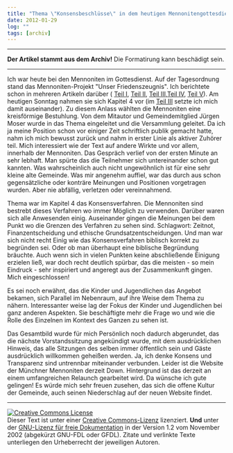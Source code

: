 ```yaml
---
title: "Thema \"Konsensbeschlüsse\" in dem heutigen Mennonitengottesdienst"
date: 2012-01-29
log: ""
tags: [archiv]
---
```

<hr><b>Der Artikel stammt aus dem Archiv!</b> Die Formatirung kann beschädigt sein.<hr>
Ich war heute bei den Mennoniten im Gottesdienst. Auf der Tagesordnung stand das Mennoniten-Projekt "Unser Friedenszeugnis". Ich berichtete schon in mehreren Artikeln darüber ( <a href="http://www.the-independent-friend.de/?q=node/740">Teil I</a>, <a href="http://www.the-independent-friend.de/?q=node/743">Teil II</a>, <a href="http://www.the-independent-friend.de/?q=node/745">Teil III</a>,<a href="http://www.the-independent-friend.de/?q=node/747">Teil IV</a>, <a href="http://www.the-independent-friend.de/?q=node/748">Teil V</a>). Am heutigen Sonntag nahmen sie sich Kapitel 4 vor (im  <a href="http://www.the-independent-friend.de/?q=node/745">Teil III</a> setzte ich mich damit auseinander). 
<!--break-->
Zu diesem Anlass wählten die Mennoniten eine kreisförmige Bestuhlung. Von dem Mitautor und Gemeindemitglied Jürgen Moser wurde in das Thema eingeleitet und die Versammlung geleitet. Da ich ja meine Position schon vor einiger Zeit schriftlich publik gemacht hatte,  nahm ich mich bewusst zurück und nahm in erster Linie als aktiver Zuhörer teil. Mich interessiert wie der Text auf andere Wirkte und vor allem, innerhalb der Mennoniten. Das Gespräch verlief von der ersten Minute an sehr lebhaft. Man spürte das die Teilnehmer sich untereinander schon gut kannten.  Was wahrscheinlich auch nicht ungewöhnlich ist für eine sehr kleine alte Gemeinde. Was mir angenehm auffiel, war das durch aus schon gegensätzliche oder konträre Meinungen und Positionen vorgetragen wurden. Aber nie abfällig, verletzen oder vereinnahmend.  

Thema war im Kapitel 4 das Konsensverfahren. Die Mennoniten sind bestrebt dieses Verfahren wo immer Möglich zu verwenden. Darüber waren sich alle Anwesenden einig. Auseinander gingen die Meinungen bei dem Punkt wo die Grenzen des Verfahren zu sehen sind. Schlagwort: Zeitnot, Finanzentscheidung und ethische Grundsatzentscheidungen. Und man war sich nicht recht Einig wie das Konsensverfahren biblisch korrekt zu begründen sei. Oder ob man überhaupt eine biblische Begründung bräuchte. Auch wenn sich in vielen Punkten keine abschließende Einigung erzielen ließ, war doch recht deutlich spürbar, das die meisten - so mein Eindruck - sehr inspiriert und angeregt aus der Zusammenkunft gingen. Mich eingeschlossen!

Es sei noch erwähnt, das die Kinder und Jugendlichen das Angebot bekamen, sich Parallel im Nebenraum, auf ihre Weise dem Thema zu nähern. Interessanter weise lag der Fokus der Kinder und Jugendlichen bei ganz anderen Aspekten. Sie beschäftigte mehr die Frage wo und wie die Rolle des Einzelnen im Kontext des Ganzen zu sehen ist.

Das Gesamtbild wurde für mich Persönlich noch dadurch abgerundet, das die nächste Vorstandssitzung angekündigt wurde, mit dem ausdrücklichen Hinweis, das alle Sitzungen des selben immer öffentlich sein und Gäste ausdrücklich willkommen geheißen werden. Ja, ich denke Konsens und Transparenz sind untrennbar miteinander verbunden. Leider ist die Website der Münchner Mennoniten derzeit Down. Hintergrund ist das derzeit an einem umfangreichen Relaunch gearbeitet wird. Da wünsche ich gute gelingen! Es würde mich sehr freuen zusehen, das sich die offene Kultur der Gemeinde, auch seinen Niederschlag auf der neuen Website findet.

<hr />
<a href="http://creativecommons.org/licenses/by-sa/3.0/de/" rel="license"><img src="http://i.creativecommons.org/l/by-sa/3.0/de/88x31.png" style="border-width: 0pt;" alt="Creative Commons License" /></a><br />
Dieser <span rel="dc:type" href="http://purl.org/dc/dcmitype/Text" xmlns:dc="http://purl.org/dc/elements/1.1/">Text</span> ist unter einer <a href="http://creativecommons.org/licenses/by-sa/3.0/de/" rel="license">Creative Commons-Lizenz</a> lizenziert. <b>Und</b> unter der <a href="http://de.wikipedia.org/wiki/GFDL">GNU-Lizenz f&uuml;r freie Dokumentation</a> in der Version 1.2 vom November 2002 (abgek&uuml;rzt GNU-FDL oder GFDL). Zitate und verlinkte Texte unterliegen den Urheberrecht der jeweiligen Autoren.

